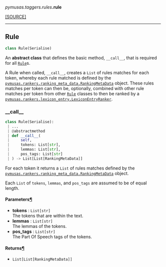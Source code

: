<div className="source-div">
 <p><i>pymusas</i><i>.taggers</i><i>.rules</i><strong>.rule</strong></p>
 <p><a className="sourcelink" href="https://github.com/UCREL/pymusas/blob/main/pymusas/taggers/rules/rule.py">[SOURCE]</a></p>
</div>
<div></div>

---

<a id="pymusas.taggers.rules.rule.Rule"></a>

## Rule

```python
class Rule(Serialise)
```

An **abstract class** that defines the basic method, `__call__`, that is
required for all [`Rule`](#rule)s.

A Rule when called, `__call__`, creates a `List` of rules matches for each
token, whereby each rule matched is defined by the
[`pymusas.rankers.ranking_meta_data.RankingMetaData`](/pymusas/api/rankers/ranking_meta_data/#rankingmetadata) object. These
rules matches per token can then be, optionally, combined with other rule
matches per token from other [`Rule`](#rule) classes to then be ranked by a
[`pymusas.rankers.lexicon_entry.LexiconEntryRanker`](/pymusas/api/rankers/lexicon_entry/#lexiconentryranker).

<a id="pymusas.taggers.rules.rule.Rule.__call__"></a>

### \_\_call\_\_

```python
class Rule(Serialise):
 | ...
 | @abstractmethod
 | def __call__(
 |     self,
 |     tokens: List[str],
 |     lemmas: List[str],
 |     pos_tags: List[str]
 | ) -> List[List[RankingMetaData]]
```

For each token it returns a `List` of rules matches defined by the
[`pymusas.rankers.ranking_meta_data.RankingMetaData`](/pymusas/api/rankers/ranking_meta_data/#rankingmetadata) object.

Each `List` of `tokens`, `lemmas`, and `pos_tags` are assumed to be of
equal length.

<h4 id="__call__.parameters">Parameters<a className="headerlink" href="#__call__.parameters" title="Permanent link">&para;</a></h4>


- __tokens__ : `List[str]` <br/>
    The tokens that are within the text.
- __lemmas__ : `List[str]` <br/>
    The lemmas of the tokens.
- __pos\_tags__ : `List[str]` <br/>
    The Part Of Speech tags of the tokens.

<h4 id="__call__.returns">Returns<a className="headerlink" href="#__call__.returns" title="Permanent link">&para;</a></h4>


- `List[List[RankingMetaData]]` <br/>

